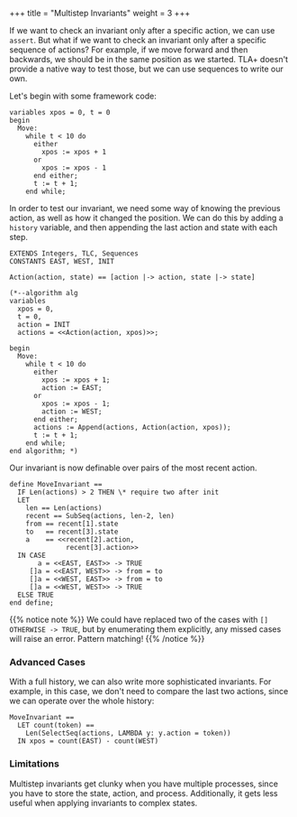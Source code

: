 +++
title = "Multistep Invariants"
weight = 3
+++

If we want to check an invariant only after a specific action, we can use `assert`. But what if we want to check an invariant only after a specific sequence of actions? For example, if we move forward and then backwards, we should be in the same position as we started. TLA+ doesn't provide a native way to test those, but we can use sequences to write our own.

Let's begin with some framework code:

```tla
variables xpos = 0, t = 0
begin
  Move:
    while t < 10 do
      either 
        xpos := xpos + 1
      or
        xpos := xpos - 1
      end either;
      t := t + 1;
    end while;
```

In order to test our invariant, we need some way of knowing the previous action, as well as how it changed the position. We can do this by adding a `history` variable, and then appending the last action and state with each step.

```tla
EXTENDS Integers, TLC, Sequences
CONSTANTS EAST, WEST, INIT

Action(action, state) == [action |-> action, state |-> state]

(*--algorithm alg
variables 
  xpos = 0, 
  t = 0,
  action = INIT
  actions = <<Action(action, xpos)>>;

begin
  Move:
    while t < 10 do
      either 
        xpos := xpos + 1;
        action := EAST;
      or
        xpos := xpos - 1;
        action := WEST;
      end either;
      actions := Append(actions, Action(action, xpos));
      t := t + 1;
    end while;
end algorithm; *)
```

Our invariant is now definable over pairs of the most recent action.

```tla
define MoveInvariant ==
  IF Len(actions) > 2 THEN \* require two after init
  LET 
    len == Len(actions)
    recent == SubSeq(actions, len-2, len)
    from == recent[1].state
    to   == recent[3].state
    a    == <<recent[2].action, 
              recent[3].action>>
  IN CASE
       a = <<EAST, EAST>> -> TRUE
     []a = <<EAST, WEST>> -> from = to
     []a = <<WEST, EAST>> -> from = to
     []a = <<WEST, WEST>> -> TRUE
  ELSE TRUE
end define;
```

{{% notice note %}}
We could have replaced two of the cases with `[] OTHERWISE -> TRUE`, but by enumerating them explicitly, any missed cases will raise an error. Pattern matching! 
{{% /notice %}}

### Advanced Cases

With a full history, we can also write more sophisticated invariants. For example, in this case, we don't need to compare the last two actions, since we can operate over the whole history:

```
MoveInvariant ==
  LET count(token) ==
    Len(SelectSeq(actions, LAMBDA y: y.action = token))
  IN xpos = count(EAST) - count(WEST)
```

### Limitations

Multistep invariants get clunky when you have multiple processes, since you have to store the state, action, and process. Additionally, it gets less useful when applying invariants to complex states.